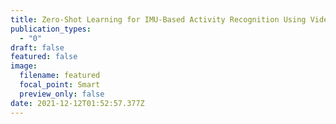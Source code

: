 ```yaml
---
title: Zero-Shot Learning for IMU-Based Activity Recognition Using Video Embeddings
publication_types:
  - "0"
draft: false
featured: false
image:
  filename: featured
  focal_point: Smart
  preview_only: false
date: 2021-12-12T01:52:57.377Z
---
```

